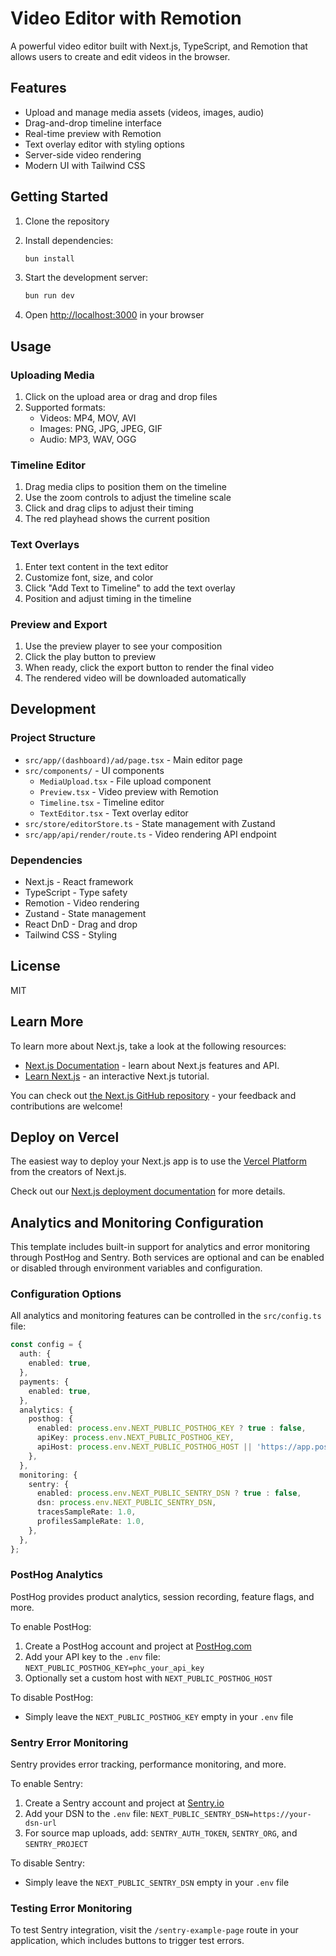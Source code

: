 # Video Editor with Remotion

A powerful video editor built with Next.js, TypeScript, and Remotion that allows users to create and edit videos in the browser.

## Features

- Upload and manage media assets (videos, images, audio)
- Drag-and-drop timeline interface
- Real-time preview with Remotion
- Text overlay editor with styling options
- Server-side video rendering
- Modern UI with Tailwind CSS

## Getting Started

1. Clone the repository
2. Install dependencies:
   ```bash
   bun install
   ```

3. Start the development server:
   ```bash
   bun run dev
   ```

4. Open [http://localhost:3000](http://localhost:3000) in your browser

## Usage

### Uploading Media

1. Click on the upload area or drag and drop files
2. Supported formats:
   - Videos: MP4, MOV, AVI
   - Images: PNG, JPG, JPEG, GIF
   - Audio: MP3, WAV, OGG

### Timeline Editor

1. Drag media clips to position them on the timeline
2. Use the zoom controls to adjust the timeline scale
3. Click and drag clips to adjust their timing
4. The red playhead shows the current position

### Text Overlays

1. Enter text content in the text editor
2. Customize font, size, and color
3. Click "Add Text to Timeline" to add the text overlay
4. Position and adjust timing in the timeline

### Preview and Export

1. Use the preview player to see your composition
2. Click the play button to preview
3. When ready, click the export button to render the final video
4. The rendered video will be downloaded automatically

## Development

### Project Structure

- `src/app/(dashboard)/ad/page.tsx` - Main editor page
- `src/components/` - UI components
  - `MediaUpload.tsx` - File upload component
  - `Preview.tsx` - Video preview with Remotion
  - `Timeline.tsx` - Timeline editor
  - `TextEditor.tsx` - Text overlay editor
- `src/store/editorStore.ts` - State management with Zustand
- `src/app/api/render/route.ts` - Video rendering API endpoint

### Dependencies

- Next.js - React framework
- TypeScript - Type safety
- Remotion - Video rendering
- Zustand - State management
- React DnD - Drag and drop
- Tailwind CSS - Styling

## License

MIT

## Learn More

To learn more about Next.js, take a look at the following resources:

- [Next.js Documentation](https://nextjs.org/docs) - learn about Next.js features and API.
- [Learn Next.js](https://nextjs.org/learn) - an interactive Next.js tutorial.

You can check out [the Next.js GitHub repository](https://github.com/vercel/next.js) - your feedback and contributions are welcome!

## Deploy on Vercel

The easiest way to deploy your Next.js app is to use the [Vercel Platform](https://vercel.com/new?utm_medium=default-template&filter=next.js&utm_source=create-next-app&utm_campaign=create-next-app-readme) from the creators of Next.js.

Check out our [Next.js deployment documentation](https://nextjs.org/docs/app/building-your-application/deploying) for more details.

## Analytics and Monitoring Configuration

This template includes built-in support for analytics and error monitoring through PostHog and Sentry. Both services are optional and can be enabled or disabled through environment variables and configuration.

### Configuration Options

All analytics and monitoring features can be controlled in the `src/config.ts` file:

```typescript
const config = {
  auth: {
    enabled: true,
  },
  payments: {
    enabled: true,
  },
  analytics: {
    posthog: {
      enabled: process.env.NEXT_PUBLIC_POSTHOG_KEY ? true : false,
      apiKey: process.env.NEXT_PUBLIC_POSTHOG_KEY,
      apiHost: process.env.NEXT_PUBLIC_POSTHOG_HOST || 'https://app.posthog.com',
    },
  },
  monitoring: {
    sentry: {
      enabled: process.env.NEXT_PUBLIC_SENTRY_DSN ? true : false,
      dsn: process.env.NEXT_PUBLIC_SENTRY_DSN,
      tracesSampleRate: 1.0,
      profilesSampleRate: 1.0,
    },
  },
};
```

### PostHog Analytics

PostHog provides product analytics, session recording, feature flags, and more.

To enable PostHog:
1. Create a PostHog account and project at [PostHog.com](https://posthog.com)
2. Add your API key to the `.env` file: `NEXT_PUBLIC_POSTHOG_KEY=phc_your_api_key`
3. Optionally set a custom host with `NEXT_PUBLIC_POSTHOG_HOST`

To disable PostHog:
- Simply leave the `NEXT_PUBLIC_POSTHOG_KEY` empty in your `.env` file

### Sentry Error Monitoring

Sentry provides error tracking, performance monitoring, and more.

To enable Sentry:
1. Create a Sentry account and project at [Sentry.io](https://sentry.io)
2. Add your DSN to the `.env` file: `NEXT_PUBLIC_SENTRY_DSN=https://your-dsn-url`
3. For source map uploads, add: `SENTRY_AUTH_TOKEN`, `SENTRY_ORG`, and `SENTRY_PROJECT`

To disable Sentry:
- Simply leave the `NEXT_PUBLIC_SENTRY_DSN` empty in your `.env` file

### Testing Error Monitoring

To test Sentry integration, visit the `/sentry-example-page` route in your application, which includes buttons to trigger test errors.
